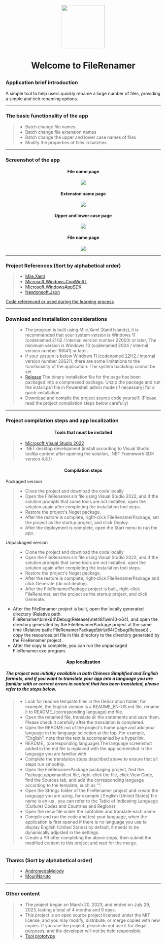 <div align=center>
<img src="https://github.com/Gaoyifei1011/FileRenamer/assets/49179966/5f1dce26-8767-439e-8211-98cb0182acdf" width="140" height="140"/>
</div>

# <p align="center">Welcome to FileRenamer</p>

### Application brief introduction

A simple tool to help users quickly rename a large number of files, providing a simple and rich renaming options.

------

### The basic functionality of the app

> * Batch change file names
> * Batch change file extension names
> * Batch change the upper and lower case names of files
> * Modify the properties of files in batches

------

### Screenshot of the app

#### <p align="center">File name page</p>
<div align="center">
<img src="https://github.com/Gaoyifei1011/FileRenamer/assets/49179966/b0e02784-9570-4cbe-9677-026fe9056cc5">
</div>

#### <p align="center">Extension name page</p>
<div align="center">
<img src="https://github.com/Gaoyifei1011/FileRenamer/assets/49179966/e852e9eb-2e3f-4f07-8950-df63b6e637cb">
</div>

#### <p align="center">Upper and lower case page</p>
<div align="center">
<img src="https://github.com/Gaoyifei1011/FileRenamer/assets/49179966/6b9aa536-1362-4a92-923c-a4e046753346">
</div>

#### <p align="center">File name page</p>
<div align="center">
<img src="https://github.com/Gaoyifei1011/FileRenamer/assets/49179966/3cdf5dcd-8279-43e4-a14e-6f32dafb1422">
</div>


------

### Project References (Sort by alphabetical order)

> * [Mile.Xaml](https://github.com/ProjectMile/Mile.Xaml)&emsp;
> * [Microsoft.Windows.CppWinRT](https://github.com/Microsoft/cppwinrt)&emsp;
> * [Microsoft.WindowsAppSDK](https://github.com/microsoft/windowsappsdk)&emsp;
> * [Newtonsoft.Json](https://www.newtonsoft.com/json)&emsp;

[Code referenced or used during the learning process](https://github.com/Gaoyifei1011/FileRenamer/blob/main/Description/StudyReferenceCode.md)&emsp;

------

### Download and installation considerations

> * The program is built using Mile.Xaml (Xaml Islands), it is recommended that your system version is Windows 11 (codenamed 21H2 / internal version number 22000) or later, The minimum version is Windows 10 (codenamed 2004 / internal version number 19041) or later.
> * If your system is below Windows 11 (codenamed 22H2 / internal version number 22621), there are some limitations to the functionality of the application:
    The system backdrop cannot be set
> * [Release](https://github.com/Gaoyifei1011/FileRenamer/releases) The binary installation file for the page has been packaged into a compressed package. Unzip the package and run the install.ps1 file in Powershell admin mode (if necessary) for a quick installation.
> * Download and compile the project source code yourself. (Please read the project compilation steps below carefully)

------

### Project compilation steps and app localization

#### <p align="center">Tools that must be installed</p>

> * [Microsoft Visual Studio 2022](https://visualstudio.microsoft.com/) 
> * .NET desktop development (install according to Visual Studio tooltip content after opening the solution, .NET Framework SDK version 4.8.1)

#### <p align="center">Compilation steps</p>

Packaged version
> * Clone the project and download the code locally
> * Open the FileRenamer.sln file using Visual Studio 2022, and if the solution prompts that some tools are not installed, open the solution again after completing the installation tool steps.
> * Restore the project's Nuget package.
> * After the restore is complete, right-click FileRenamerPackage, set the project as the startup project, and click Deploy.
> * After the deployment is complete, open the Start menu to run the app.

Unpackaged version
> * Clone the project and download the code locally
> * Open the FileRenamer.sln file using Visual Studio 2022, and if the solution prompts that some tools are not installed, open the solution again after completing the installation tool steps.
> * Restore the project's Nuget package.
> * After the restore is complete, right-click FileRenamerPackage and click Generate (do not deploy).
> * After the FileRenamerPackage project is built, right-click FileRenamer, set the project as the startup project, and click Generate.
  * After the FileRenamer project is built, open the locally generated directory (Relative path: FileRenamer\bin\x64\Debug(Release)\net481\win10-x64), and open the directory generated by the FileRenamerPackage project at the same time (Relative path: FileRenamerPackage\bin\x64\Debug(Release)) , copy the resources.pri file in this directory to the directory generated by the FileRenamer project.
  * After the copy is complete, you can run the unpackaged FileRenamer.exe program.

#### <p align="center">App localization</p>
##### The project was initially available in both Chinese Simplified and English formats, and if you want to translate your app into a language you are familiar with or correct errors in content that has been translated, please refer to the steps below.

> * Look for readme template files in the DeScription folder, for example, the English version is a README_EN-US.md file, rename it to README_(corresponding language).md file.
> * Open the renamed file, translate all the statements and save them. Please check it carefully after the translation is completed.
> * Open the README.md of the project's home page and add your language in the language selection at the top. For example, "English", note that the text is accompanied by a hyperlink.
> * README_ (corresponding language).The language screenshot added in the md file is replaced with the app screenshot in the language you are familiar with.
> * Complete the translation steps described above to ensure that all steps run smoothly.
> * Open the FileRenamerPackage packaging project, find the Package.appxmanifest file, right-click the file, click View Code, find the Sources tab, and add the corresponding language according to the template, such as "<Resource Language="EN-US"/>".
> * Open the Strings folder of the FileRenamer project and create the language you are using, for example ( English (United States) file name is en-us , you can refer to the Table of Indicating Language (Culture) Codes and Countries and Regions)
> * Open the resw file under the subfolder and translate each name.
> * Compile and run the code and test your language, when the application is first opened if there is no language you use to display English (United States) by default, it needs to be dynamically adjusted in the settings.
> * Create a PR after completing the above steps, then submit the modified content to this project and wait for the merge.

------

### Thanks (Sort by alphabetical order)

> * [AndromedaMelody](https://github.com/AndromedaMelody)&emsp;
> * [MouriNaruto](https://github.com/MouriNaruto)&emsp;

------

### Other content

> * The project began on March 20, 2023, and ended on July 29, 2023, lasting a total of 4 months and 9 days.
> * This project is an open source project licensed under the MIT license, and you may modify, distribute, or merge copies with new copies. If you use the project, please do not use it for illegal purposes, and the developer will not be held responsible.
> * [Tool prototype](https://github.com/Gaoyifei1011/FileRenamer/blob/main/Description/RawApplicationDescription.md)&emsp;
